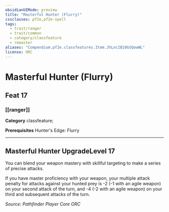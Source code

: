 ```yaml
---
obsidianUIMode: preview
title: "Masterful Hunter (Flurry)"
cssclasses: pf2e,pf2e-spell
tags:
  - trait/ranger
  - trait/common
  - category/classfeature
  - remaster
aliases: "Compendium.pf2e.classfeatures.Item.JhLncIB10GSQowWL"
license: ORC
---
```

# Masterful Hunter (Flurry)
## Feat 17
### [[ranger]]

**Category** classfeature; 



**Prerequisites** Hunter's Edge: Flurry
* * *
## Masterful Hunter UpgradeLevel 17

You can blend your weapon mastery with skillful targeting to make a series of precise attacks.

If you have master proficiency with your weapon, your multiple attack penalty for attacks against your hunted prey is -2 (-1 with an agile weapon) on your second attack of the turn, and -4 (-2 with an agile weapon) on your third and subsequent attacks of the turn.

*Source: Pathfinder Player Core*
*ORC*
